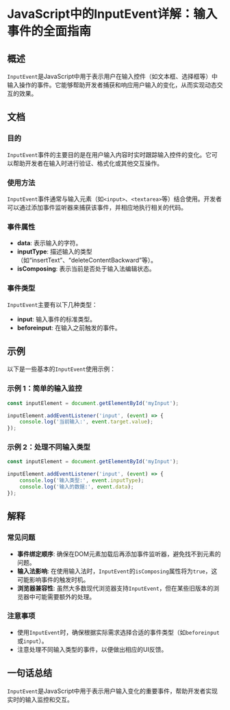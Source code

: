 <!--
Meta Description: # JavaScript中的InputEvent详解：输入事件的全面指南 ## 概述 `InputEvent`是JavaScript中用于表示用户在输入控件（如文本框、选择框等）中输入操作的事件。它能够帮助开发者捕获和响应用户输入的变化，从而实现动态交互的效果。 ## 文档 ### 目的 `Inpu...
Meta Keywords: inputevent, input, event, inputelement, console
-->

# JavaScript中的InputEvent详解：输入事件的全面指南

## 概述
`InputEvent`是JavaScript中用于表示用户在输入控件（如文本框、选择框等）中输入操作的事件。它能够帮助开发者捕获和响应用户输入的变化，从而实现动态交互的效果。

## 文档
### 目的
`InputEvent`事件的主要目的是在用户输入内容时实时跟踪输入控件的变化。它可以帮助开发者在输入时进行验证、格式化或其他交互操作。

### 使用方法
`InputEvent`事件通常与输入元素（如`<input>`、`<textarea>`等）结合使用。开发者可以通过添加事件监听器来捕获该事件，并相应地执行相关的代码。

### 事件属性
- **data**: 表示输入的字符。
- **inputType**: 描述输入的类型（如“insertText”、“deleteContentBackward”等）。
- **isComposing**: 表示当前是否处于输入法编辑状态。

### 事件类型
`InputEvent`主要有以下几种类型：
- **input**: 输入事件的标准类型。
- **beforeinput**: 在输入之前触发的事件。

## 示例
以下是一些基本的`InputEvent`使用示例：

### 示例 1：简单的输入监控
```javascript
const inputElement = document.getElementById('myInput');

inputElement.addEventListener('input', (event) => {
    console.log('当前输入:', event.target.value);
});
```

### 示例 2：处理不同输入类型
```javascript
const inputElement = document.getElementById('myInput');

inputElement.addEventListener('input', (event) => {
    console.log('输入类型:', event.inputType);
    console.log('输入的数据:', event.data);
});
```

## 解释
### 常见问题
- **事件绑定顺序**: 确保在DOM元素加载后再添加事件监听器，避免找不到元素的问题。
- **输入法影响**: 在使用输入法时，`InputEvent`的`isComposing`属性将为`true`，这可能影响事件的触发时机。
- **浏览器兼容性**: 虽然大多数现代浏览器支持`InputEvent`，但在某些旧版本的浏览器中可能需要额外的处理。

### 注意事项
- 使用`InputEvent`时，确保根据实际需求选择合适的事件类型（如`beforeinput`或`input`）。
- 注意处理不同输入类型的事件，以便做出相应的UI反馈。

## 一句话总结
`InputEvent`是JavaScript中用于表示用户输入变化的重要事件，帮助开发者实现实时的输入监控和交互。